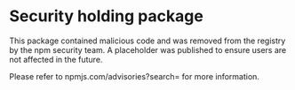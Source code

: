 # Security holding package

This package contained malicious code and was removed from the registry by the npm security team. A placeholder was published to ensure users are not affected in the future.

Please refer to npmjs.com/advisories?search=<package-name> for more information.
